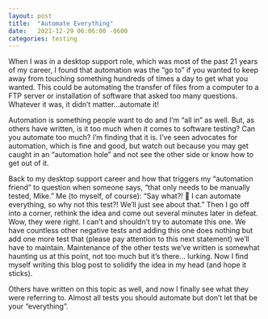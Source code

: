 ```yaml
---
layout: post
title:  "Automate Everything"
date:   2021-12-29 06:06:00 -0600
categories: testing
---
```

<style type="text/css">
  .rss-subscribe {
	  display: none;
  }
  .footer-heading {
	  display: none;
  }
  .contact-list {
	  display: none;
  }
</style>

When I was in a desktop support role, which was most of the past 21 years of my career, I found that automation was the “go to” if you wanted to keep away from touching something hundreds of times a day to get what you wanted. This could be automating the transfer of files from a computer to a FTP server or installation of software that asked too many questions. Whatever it was, it didn’t matter...automate it!

Automation is something people want to do and I’m “all in” as well. But, as others have written, is it too much when it comes to software testing? Can you automate too much? I’m finding that it is. I’ve seen advocates for automation, which is fine and good, but watch out because you may get caught in an “automation hole” and not see the other side or know how to get out of it.

Back to my desktop support career and how that triggers my “automation friend” to question when someone says, “that only needs to be manually tested, Mike.”  Me (to myself, of course):  “Say what?! 🤨 I can automate everything, so why not this test?! We’ll just see about that.” Then I go off into a corner, rethink the idea and come out several minutes later in defeat. Wow, they were right. I can’t and shouldn’t try to automate this one. We have countless other negative tests and adding this one does nothing but add one more test that (please pay attention to this next statement) we’ll have to maintain. Maintenance of the other tests we’ve written is somewhat haunting us at this point, not too much but it’s there... lurking. Now I find myself writing this blog post to solidify the idea in my head (and hope it sticks).

Others have written on this topic as well, and now I finally see what they were referring to. Almost all tests you should automate but don’t let that be your “everything”.